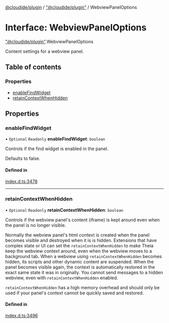 [@cloudide/plugin](../README.md) / ["@cloudide/plugin"](../modules/_cloudide_plugin_.md) / WebviewPanelOptions

# Interface: WebviewPanelOptions

["@cloudide/plugin"](../modules/_cloudide_plugin_.md).WebviewPanelOptions

Content settings for a webview panel.

## Table of contents

### Properties

- [enableFindWidget](cloudide_plugin_.WebviewPanelOptions.md#enablefindwidget)
- [retainContextWhenHidden](cloudide_plugin_.WebviewPanelOptions.md#retaincontextwhenhidden)

## Properties

### enableFindWidget

• `Optional` `Readonly` **enableFindWidget**: `boolean`

Controls if the find widget is enabled in the panel.

Defaults to false.

#### Defined in

[index.d.ts:3478](https://github.com/shuyaqian/cloudide-plugin-api/blob/26b31b9/index.d.ts#L3478)

___

### retainContextWhenHidden

• `Optional` `Readonly` **retainContextWhenHidden**: `boolean`

Controls if the webview panel's content (iframe) is kept around even when the panel
is no longer visible.

Normally the webview panel's html context is created when the panel becomes visible
and destroyed when it is is hidden. Extensions that have complex state
or UI can set the `retainContextWhenHidden` to make Theia keep the webview
context around, even when the webview moves to a background tab. When a webview using
`retainContextWhenHidden` becomes hidden, its scripts and other dynamic content are suspended.
When the panel becomes visible again, the context is automatically restored
in the exact same state it was in originally. You cannot send messages to a
hidden webview, even with `retainContextWhenHidden` enabled.

`retainContextWhenHidden` has a high memory overhead and should only be used if
your panel's context cannot be quickly saved and restored.

#### Defined in

[index.d.ts:3496](https://github.com/shuyaqian/cloudide-plugin-api/blob/26b31b9/index.d.ts#L3496)
